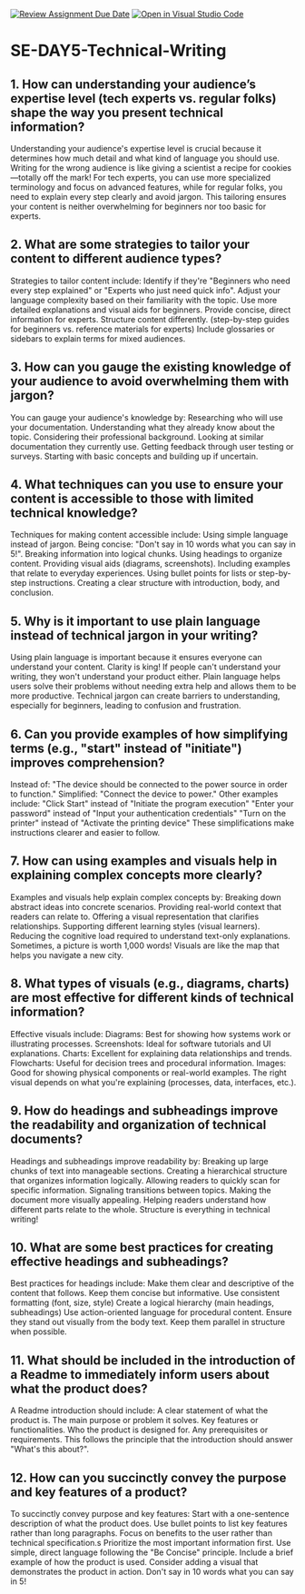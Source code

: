 [![Review Assignment Due Date](https://classroom.github.com/assets/deadline-readme-button-22041afd0340ce965d47ae6ef1cefeee28c7c493a6346c4f15d667ab976d596c.svg)](https://classroom.github.com/a/zsAR-pyY)
[![Open in Visual Studio Code](https://classroom.github.com/assets/open-in-vscode-2e0aaae1b6195c2367325f4f02e2d04e9abb55f0b24a779b69b11b9e10269abc.svg)](https://classroom.github.com/online_ide?assignment_repo_id=18617825&assignment_repo_type=AssignmentRepo)
# SE-DAY5-Technical-Writing
## 1. How can understanding your audience’s expertise level (tech experts vs. regular folks) shape the way you present technical information?

Understanding your audience's expertise level is crucial because it determines how much detail and what kind of language you should use. Writing for the wrong audience is like giving a scientist a recipe for cookies—totally off the mark! For tech experts, you can use more specialized terminology and focus on advanced features, while for regular folks, you need to explain every step clearly and avoid jargon. This tailoring ensures your content is neither overwhelming for beginners nor too basic for experts.

## 2. What are some strategies to tailor your content to different audience types?

Strategies to tailor content include:
Identify if they're "Beginners who need every step explained" or "Experts who just need quick info".
Adjust your language complexity based on their familiarity with the topic.
Use more detailed explanations and visual aids for beginners.
Provide concise, direct information for experts.
Structure content differently. (step-by-step guides for beginners vs. reference materials for experts)
Include glossaries or sidebars to explain terms for mixed audiences.

## 3. How can you gauge the existing knowledge of your audience to avoid overwhelming them with jargon?

You can gauge your audience's knowledge by:
Researching who will use your documentation.
Understanding what they already know about the topic.
Considering their professional background.
Looking at similar documentation they currently use.
Getting feedback through user testing or surveys.
Starting with basic concepts and building up if uncertain.

## 4. What techniques can you use to ensure your content is accessible to those with limited technical knowledge?

Techniques for making content accessible include:
Using simple language instead of jargon.
Being concise: "Don't say in 10 words what you can say in 5!".
Breaking information into logical chunks.
Using headings to organize content.
Providing visual aids (diagrams, screenshots).
Including examples that relate to everyday experiences.
Using bullet points for lists or step-by-step instructions.
Creating a clear structure with introduction, body, and conclusion.

## 5. Why is it important to use plain language instead of technical jargon in your writing?

Using plain language is important because it ensures everyone can understand your content. Clarity is king! If people can't understand your writing, they won't understand your product either. Plain language helps users solve their problems without needing extra help and allows them to be more productive. Technical jargon can create barriers to understanding, especially for beginners, leading to confusion and frustration.

## 6. Can you provide examples of how simplifying terms (e.g., "start" instead of "initiate") improves comprehension?

Instead of: "The device should be connected to the power source in order to function."
Simplified: "Connect the device to power."
Other examples include:
"Click Start" instead of "Initiate the program execution"
"Enter your password" instead of "Input your authentication credentials"
"Turn on the printer" instead of "Activate the printing device"
These simplifications make instructions clearer and easier to follow.

## 7. How can using examples and visuals help in explaining complex concepts more clearly?

Examples and visuals help explain complex concepts by:
Breaking down abstract ideas into concrete scenarios.
Providing real-world context that readers can relate to.
Offering a visual representation that clarifies relationships.
Supporting different learning styles (visual learners).
Reducing the cognitive load required to understand text-only explanations.
Sometimes, a picture is worth 1,000 words! Visuals are like the map that helps you navigate a new city.

## 8. What types of visuals (e.g., diagrams, charts) are most effective for different kinds of technical information?

Effective visuals include:
Diagrams: Best for showing how systems work or illustrating processes.
Screenshots: Ideal for software tutorials and UI explanations.
Charts: Excellent for explaining data relationships and trends.
Flowcharts: Useful for decision trees and procedural information.
Images: Good for showing physical components or real-world examples.
The right visual depends on what you're explaining (processes, data, interfaces, etc.).

## 9. How do headings and subheadings improve the readability and organization of technical documents?

Headings and subheadings improve readability by:
Breaking up large chunks of text into manageable sections.
Creating a hierarchical structure that organizes information logically.
Allowing readers to quickly scan for specific information.
Signaling transitions between topics.
Making the document more visually appealing.
Helping readers understand how different parts relate to the whole.
Structure is everything in technical writing!

## 10. What are some best practices for creating effective headings and subheadings?

Best practices for headings include:
Make them clear and descriptive of the content that follows.
Keep them concise but informative.
Use consistent formatting (font, size, style)
Create a logical hierarchy (main headings, subheadings)
Use action-oriented language for procedural content.
Ensure they stand out visually from the body text.
Keep them parallel in structure when possible.

## 11. What should be included in the introduction of a Readme to immediately inform users about what the product does?

A Readme introduction should include:
A clear statement of what the product is.
The main purpose or problem it solves.
Key features or functionalities.
Who the product is designed for.
Any prerequisites or requirements.
This follows the principle that the introduction should answer "What's this about?".

## 12. How can you succinctly convey the purpose and key features of a product?

To succinctly convey purpose and key features:
Start with a one-sentence description of what the product does.
Use bullet points to list key features rather than long paragraphs.
Focus on benefits to the user rather than technical specification.s
Prioritize the most important information first.
Use simple, direct language following the "Be Concise" principle.
Include a brief example of how the product is used.
Consider adding a visual that demonstrates the product in action.
Don't say in 10 words what you can say in 5!
